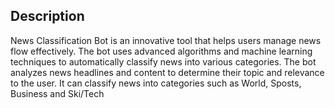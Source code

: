 ## Description
News Classification Bot is an innovative tool that helps users manage news flow effectively. The bot uses advanced algorithms and machine learning techniques to automatically classify news into various categories.
The bot analyzes news headlines and content to determine their topic and relevance to the user. It can classify news into categories such as World, Sposts, Business and Ski/Tech


